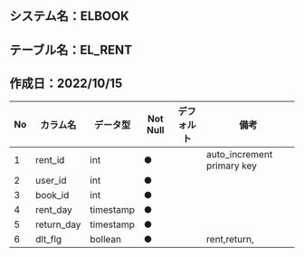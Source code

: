 

## システム名：ELBOOK
## テーブル名：EL_RENT
## 作成日：2022/10/15


| No   |     カラム名     |   データ型  | Not Null| デフォルト|備考 |
| ---  | -------------- | --------- | --------| ------ |--------------------------|
| 1    |rent_id         |   int      | ●       |        |auto_increment primary key|
| 2    |user_id         |    int     | ●       |        |                          |
| 3    |book_id         |  int       | ●       |        |                          |
| 4    |rent_day        | timestamp |  ●       |        |                          |
| 5    |return_day      |  timestamp  | ●      |        |                          |
| 6    |dlt_flg          | bollean | ●       |         |      rent,return,          |
